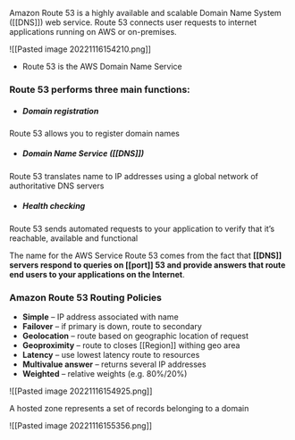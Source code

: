 Amazon Route 53 is a highly available and scalable Domain Name System ([[DNS]]) web service. Route 53 connects user requests to internet applications running on AWS or on-premises.

![[Pasted image 20221116154210.png]]

*   Route 53 is the AWS Domain Name Service

### Route 53 performs three main functions:

- ##### Domain registration
Route 53 allows you to register domain names

- ##### Domain Name Service ([[DNS]])
Route 53 translates name to IP addresses using a global network of authoritative DNS servers

- ##### Health checking
Route 53 sends automated requests to your application to verify that it’s reachable, available and functional

The name for the AWS Service Route 53 comes from the fact that **[[DNS]] servers respond to queries on [[port]] 53 and provide answers that route end users to your applications on the Internet**.

### Amazon Route 53 Routing Policies

*   **Simple** – IP address associated with name
*   **Failover** – if primary is down, route to secondary
*   **Geolocation** – route based on geographic location of request
*   **Geoproximity** – route to closes [[Region]] withing geo area 
*   **Latency** – use lowest latency route to resources  
*   **Multivalue answer** – returns several IP addresses  
*   **Weighted** – relative weights (e.g. 80%/20%)

![[Pasted image 20221116154925.png]]

A hosted zone represents a set of records belonging to a domain

![[Pasted image 20221116155356.png]]